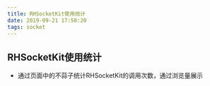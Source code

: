 ```yaml
---
title: RHSocketKit使用统计
date: 2019-09-21 17:50:20
tags: socket
---
```


## RHSocketKit使用统计

* 通过页面中的不蒜子统计RHSocketKit的调用次数，通过浏览量展示
